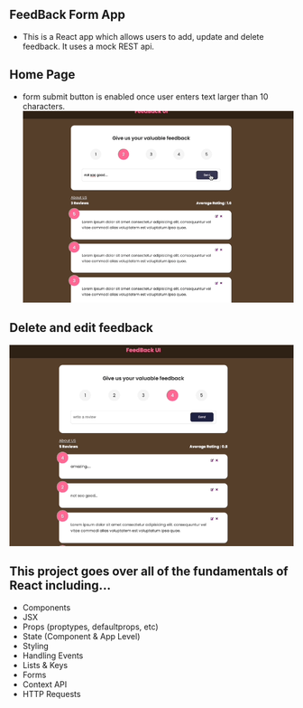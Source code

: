 ## FeedBack Form App
- This is a React app which allows users to add, update and delete feedback. It uses a mock REST api.

## Home Page
- form submit button is enabled once user enters text larger than 10 characters.
![homepage](/public/images/home.gif)

## Delete and edit feedback
![edit](/public/images/delete.gif)
## This project goes over all of the fundamentals of React including...

- Components
- JSX
- Props (proptypes, defaultprops, etc)
- State (Component & App Level)
- Styling
- Handling Events
- Lists & Keys
- Forms
- Context API
- HTTP Requests